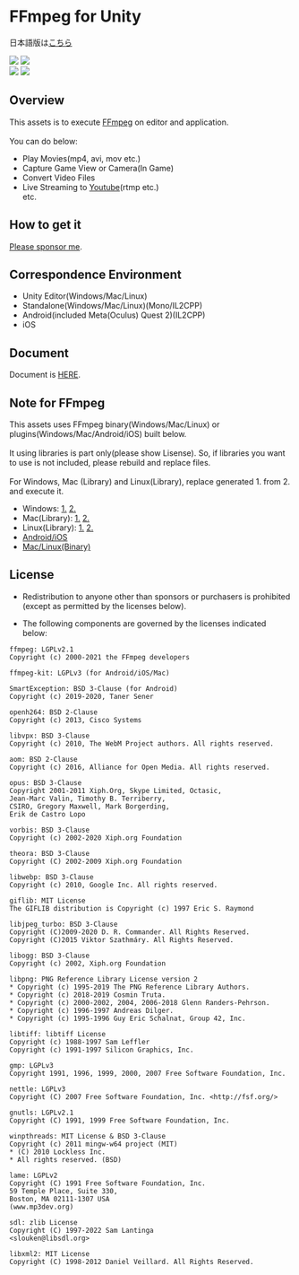 # FFmpeg for Unity

日本語版は[こちら](README_JP.md)

![](https://non906.github.io/images/screenshots/ffmpeg_Page1.png)
![](https://non906.github.io/images/screenshots/ffmpeg_Page2.png)  
![](https://non906.github.io/images/screenshots/ffmpeg_Page3.png)
![](https://non906.github.io/images/screenshots/ffmpeg_Page4.png)

## Overview

This assets is to execute <a href="http://ffmpeg.org/">FFmpeg</a> on editor and application.<br>
<br>
You can do below:
- Play Movies(mp4, avi, mov etc.)<br>
- Capture Game View or Camera(In Game)<br>
- Convert Video Files<br>
- Live Streaming to <a href="https://www.youtube.com/">Youtube</a>(rtmp etc.)<br>
etc.

## How to get it

[Please sponsor me](https://github.com/sponsors/NON906).

## Correspondence Environment

- Unity Editor(Windows/Mac/Linux)<br>
- Standalone(Windows/Mac/Linux)(Mono/IL2CPP)<br>
- Android(included Meta(Oculus) Quest 2)(IL2CPP)<br>
- iOS

## Document

Document is [HERE](Document_EN.md).

## Note for FFmpeg

This assets uses FFmpeg binary(Windows/Mac/Linux) or plugins(Windows/Mac/Android/iOS) built below.<br>
<br>
It using libraries is part only(please show Lisense). So, if libraries you want to use is not included, please rebuild and replace files.<br>
<br>
For Windows, Mac (Library) and Linux(Library), replace generated 1. from 2. and execute it. 
- Windows: <a href="https://github.com/NON906/ffmpeg-windows-build-helpers">1.</a> <a href="https://github.com/NON906/fftools_lib">2.</a><br>
- Mac(Library): <a href="https://github.com/NON906/ffmpeg-kit">1.</a> <a href="https://github.com/NON906/FfmpegUnityMacPlugin">2.</a><br>
- Linux(Library): <a href="https://github.com/NON906/ffmpeg-build-script">1.</a> <a href="https://github.com/NON906/fftools_lib">2.</a><br>
- <a href="https://github.com/NON906/ffmpeg-kit">Android/iOS</a><br>
- <a href="https://github.com/NON906/ffmpeg-build-script">Mac/Linux(Binary)</a>

## License

- Redistribution to anyone other than sponsors or purchasers is prohibited (except as permitted by the licenses below).

- The following components are governed by the licenses indicated below:

```
ffmpeg: LGPLv2.1
Copyright (c) 2000-2021 the FFmpeg developers

ffmpeg-kit: LGPLv3 (for Android/iOS/Mac)

SmartException: BSD 3-Clause (for Android)
Copyright (c) 2019-2020, Taner Sener

openh264: BSD 2-Clause
Copyright (c) 2013, Cisco Systems

libvpx: BSD 3-Clause
Copyright (c) 2010, The WebM Project authors. All rights reserved.

aom: BSD 2-Clause
Copyright (c) 2016, Alliance for Open Media. All rights reserved.

opus: BSD 3-Clause
Copyright 2001-2011 Xiph.Org, Skype Limited, Octasic,
Jean-Marc Valin, Timothy B. Terriberry,
CSIRO, Gregory Maxwell, Mark Borgerding,
Erik de Castro Lopo

vorbis: BSD 3-Clause
Copyright (c) 2002-2020 Xiph.org Foundation

theora: BSD 3-Clause
Copyright (C) 2002-2009 Xiph.org Foundation

libwebp: BSD 3-Clause
Copyright (c) 2010, Google Inc. All rights reserved.

giflib: MIT License
The GIFLIB distribution is Copyright (c) 1997 Eric S. Raymond

libjpeg_turbo: BSD 3-Clause
Copyright (C)2009-2020 D. R. Commander. All Rights Reserved.
Copyright (C)2015 Viktor Szathmáry. All Rights Reserved.

libogg: BSD 3-Clause
Copyright (c) 2002, Xiph.org Foundation

libpng: PNG Reference Library License version 2
* Copyright (c) 1995-2019 The PNG Reference Library Authors.
* Copyright (c) 2018-2019 Cosmin Truta.
* Copyright (c) 2000-2002, 2004, 2006-2018 Glenn Randers-Pehrson.
* Copyright (c) 1996-1997 Andreas Dilger.
* Copyright (c) 1995-1996 Guy Eric Schalnat, Group 42, Inc.

libtiff: libtiff License
Copyright (c) 1988-1997 Sam Leffler
Copyright (c) 1991-1997 Silicon Graphics, Inc.

gmp: LGPLv3
Copyright 1991, 1996, 1999, 2000, 2007 Free Software Foundation, Inc.

nettle: LGPLv3
Copyright (C) 2007 Free Software Foundation, Inc. <http://fsf.org/>

gnutls: LGPLv2.1
Copyright (C) 1991, 1999 Free Software Foundation, Inc.

winpthreads: MIT License & BSD 3-Clause
Copyright (c) 2011 mingw-w64 project (MIT)
* (C) 2010 Lockless Inc.
* All rights reserved. (BSD)

lame: LGPLv2
Copyright (C) 1991 Free Software Foundation, Inc.
59 Temple Place, Suite 330,
Boston, MA 02111-1307 USA
(www.mp3dev.org)

sdl: zlib License
Copyright (C) 1997-2022 Sam Lantinga
<slouken@libsdl.org>

libxml2: MIT License
Copyright (C) 1998-2012 Daniel Veillard. All Rights Reserved.
```